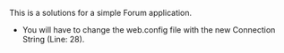 This is a solutions for a simple Forum application.

* You will have to change the web.config file with the new Connection String (Line: 28).

